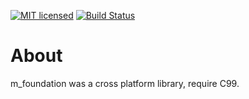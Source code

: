 [![MIT licensed][1]][2]  [![Build Status][3]][4]

[1]: https://img.shields.io/badge/license-MIT-blue.svg
[2]: LICENSE

[3]: https://travis-ci.org/lalawue/m_tunnel.svg?branch=master
[4]: https://travis-ci.org/lalawue/m_tunnel

# About

m_foundation was a cross platform library, require C99.
